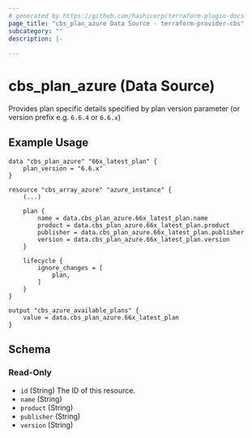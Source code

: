 ```yaml
---
# generated by https://github.com/hashicorp/terraform-plugin-docs
page_title: "cbs_plan_azure Data Source - terraform-provider-cbs"
subcategory: ""
description: |-
  
---
```


# cbs_plan_azure (Data Source)

Provides plan specific details specified by plan version parameter (or version prefix e.g. `6.6.4` or `6.6.x`)

## Example Usage
```hcl
data "cbs_plan_azure" "66x_latest_plan" {
    plan_version = "6.6.x"
}

resource "cbs_array_azure" "azure_instance" {
    (...)

    plan {
        name = data.cbs_plan_azure.66x_latest_plan.name
        product = data.cbs_plan_azure.66x_latest_plan.product
        publisher = data.cbs_plan_azure.66x_latest_plan.publisher
        version = data.cbs_plan_azure.66x_latest_plan.version
    }

    lifecycle {
        ignore_changes = [
            plan,
        ]
    }
}

output "cbs_azure_available_plans" {
    value = data.cbs_plan_azure.66x_latest_plan
}
```

<!-- schema generated by tfplugindocs -->
## Schema

### Read-Only

- `id` (String) The ID of this resource.
- `name` (String)
- `product` (String)
- `publisher` (String)
- `version` (String)